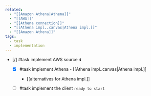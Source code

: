 ```yaml
---
related:
  - "[[Amazon Athena|Athena]]"
  - "[[AWS]]"
  - "[[Athena connection]]"
  - "[[Athena impl..canvas|Athena impl.]]"
  - "[[Amazon Athena]]"
tags:
  - task
  - implementation
---
```


- [/] #task implement AWS source ⏫
	- [x] #task implement Athena - [[Athena impl..canvas|Athena impl.]]
		- [[alternatives for Athena impl.]]
	- [ ] #task implement the client `ready to start`
	
